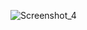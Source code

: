 ![Screenshot_4](https://user-images.githubusercontent.com/46603841/216142904-e18c49e6-d886-40cc-88cf-5edb35f3f344.png)
